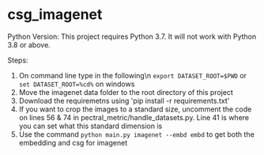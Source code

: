 # csg_imagenet
Python Version: This project requires Python 3.7. It will not work with Python 3.8 or above.

Steps:

1. On command line type in  the following\n
 `export DATASET_ROOT=$PWD`  or `set DATASET_ROOT=%cd%` on windows
2. Move the imagenet data folder to the root directory of this project
3. Download the requiremetns using 'pip install -r requirements.txt' 
4. If you want to crop the images to a standard size, uncomment the code on lines 56 & 74 in pectral_metric/handle_datasets.py. Line 41 is where you can set what this standard dimension is
5. Use the command `python main.py imagenet --embd embd` to get both the embedding and csg for imagenet
